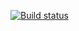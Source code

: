 [![Build status](https://ci.appveyor.com/api/projects/status/e3l99gd02fdrnkvx?svg=true)](https://ci.appveyor.com/project/aleksandr2639/homework-buffer)